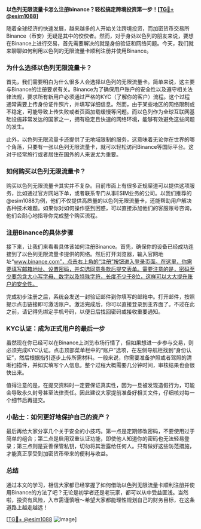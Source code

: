 **以色列无限流量卡怎么注册binance？轻松搞定跨境投资第一步！[[TG💪+ @esim1088](https://t.me/s/esim1088)]**

随着全球经济的快速发展，越来越多的人开始关注跨境投资，而加密货币交易所Binance（币安）无疑是其中的佼佼者。然而，对于身处以色列的朋友来说，要想在Binance上进行交易，首先需要解决的就是身份验证和网络问题。今天，我们就来聊聊如何利用以色列的无限流量卡顺利注册并使用Binance。

### 为什么选择以色列无限流量卡？

首先，我们需要明白为什么很多人会选择以色列的无限流量卡。简单来说，这主要与Binance的注册要求有关。Binance为了确保用户账户的安全性以及遵守相关法律法规，要求所有新用户必须通过严格的KYC（了解你的客户）流程。这个过程通常需要上传身份证件照片，并填写详细信息。然而，由于某些地区的网络限制或不稳定，可能导致上传失败或者页面加载缓慢等问题。而以色列作为全球互联网基础设施非常发达的国家之一，拥有稳定且快速的网络环境，能够有效避免这些问题的发生。

此外，以色列无限流量卡还提供了无地域限制的服务，这意味着无论你在世界的哪个角落，只要有一张以色列无限流量卡，就可以轻松访问Binance等国际平台。这对于经常旅行或者居住在国外的人来说尤为重要。

### 如何购买以色列无限流量卡？

购买以色列无限流量卡其实并不复杂。目前市面上有很多正规渠道可以提供这项服务，比如通过官方网站下单，或者联系专门从事ESIM业务的公司。以我们推荐的@esim1088为例，他们不仅提供高质量的以色列无限流量卡，还能帮助用户解决各种技术难题。如果你对如何操作感到困惑，可以直接添加他们的客服账号咨询，他们会耐心地指导你完成整个购买流程。

### 注册Binance的具体步骤

接下来，让我们来看看具体该如何注册Binance。首先，确保你的设备已经成功连接到了以色列无限流量卡提供的网络。然后打开浏览器，输入官网地址“www.binance.com”，点击右上角的“注册”按钮进入登录页面。在这里，你需要填写邮箱地址、设置密码，并勾选同意条款后提交表单。需要注意的是，密码至少要包含大小写字母、数字以及特殊字符，长度不少于8位，这样可以大大提升账户的安全性。

完成初步注册之后，系统会发送一封验证邮件到你填写的邮箱中。打开邮件，按照提示点击链接即可激活账户。激活完成后，你可以直接登录到主界面了。不过在此之前，请记得先绑定手机号码，以便日后找回密码或接收重要通知。

### KYC认证：成为正式用户的最后一步

虽然现在你已经可以在Binance上浏览市场行情了，但如果想进一步参与交易，则必须完成KYC认证。点击顶部菜单栏中的“账户”选项，在左侧导航栏找到“身份认证”，然后根据指引逐步上传所需材料。一般来说，你需要准备护照或者驾照的清晰扫描件，并如实填写个人信息。整个过程大概需要几分钟时间，审核结果也会很快出来。

值得注意的是，在提交资料时一定要保证真实性，因为一旦被发现造假行为，可能会导致永久封号甚至法律责任。因此建议大家提前准备好相关文件，仔细核对每一个细节后再提交。

### 小贴士：如何更好地保护自己的资产？

最后再给大家分享几个关于安全的小技巧。第一点是定期修改密码，不要使用过于简单的组合；第二点是启用双重认证功能，即使他人知道你的密码也无法轻易登录；第三点则是妥善保管私钥，切勿将其泄露给任何人。只有做好这些防范措施，才能真正享受到加密货币带来的便利与收益。

### 总结

通过本文的学习，相信大家都已经掌握了如何借助以色列无限流量卡顺利注册并使用Binance的方法了吧？无论是初学者还是老玩家，都可以从中受益匪浅。当然啦，投资有风险，入市需谨慎哦～希望大家都能理性规划自己的财务目标，在这条道路上越走越远！

[[TG💪+ @esim1088](https://t.me/s/esim1088) ![Image](https://i.postimg.cc/4NQfJmqS/Snipaste-2025-05-13-00-14-12.png)]